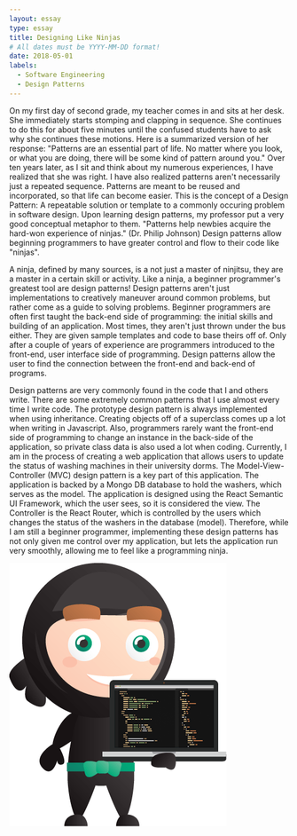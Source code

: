 ```yaml
---
layout: essay
type: essay
title: Designing Like Ninjas
# All dates must be YYYY-MM-DD format!
date: 2018-05-01
labels:
  - Software Engineering
  - Design Patterns
---
```


On my first day of second grade, my teacher comes in and sits at her desk. She immediately starts stomping and clapping in sequence. She continues to do this for about five minutes until the confused students have to ask why she continues these motions. Here is a summarized version of her response: "Patterns are an essential part of life. No matter where you look, or what you are doing, there will be some kind of pattern around you." Over ten years later, as I sit and think about my numerous experiences, I have realized that she was right. I have also realized patterns aren't necessarily just a repeated sequence. Patterns are meant to be reused and incorporated, so that life can become easier. This is the concept of a Design Pattern: A repeatable solution or template to a commonly occuring problem in software design. Upon learning design patterns, my professor put a very good conceptual metaphor to them. "Patterns help newbies acquire the hard-won experience of ninjas." (Dr. Philip Johnson) Design patterns allow beginning programmers to have greater control and flow to their code like "ninjas".

A ninja, defined by many sources, is a not just a master of ninjitsu, they are a master in a certain skill or activity. Like a ninja, a beginner programmer's greatest tool are design patterns! Design patterns aren't just implementations to creatively maneuver around common problems, but rather come as a guide to solving problems. Beginner programmers are often first taught the back-end side of programming: the initial skills and building of an application. Most times, they aren't just thrown under the bus either. They are given sample templates and code to base theirs off of. Only after a couple of years of experience are programmers introduced to the front-end, user interface side of programming. Design patterns allow the user to find the connection between the front-end and back-end of programs. 

Design patterns are very commonly found in the code that I and others write. There are some extremely common patterns that I use almost every time I write code. The prototype design pattern is always implemented when using inheritance. Creating objects off of a superclass comes up a lot when writing in Javascript. Also, programmers rarely want the front-end side of programming to change an instance in the back-side of the application, so private class data is also used a lot when coding. Currently, I am in the process of creating a web application that allows users to update the status of washing machines in their university dorms. The Model-View-Controller (MVC) design pattern is a key part of this application. The application is backed by a Mongo DB database to hold the washers, which serves as the model. The application is designed using the React Semantic UI Framework, which the user sees, so it is considered the view. The Controller is the React Router, which is controlled by the users which changes the status of the washers in the database (model). Therefore, while I am still a beginner programmer, implementing these design patterns has not only given me control over my application, but lets the application run very smoothly, allowing me to feel like a programming ninja.

<img class="ui medium centered image" src="../images/ninja.png">
